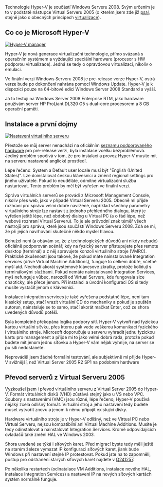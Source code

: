 <!-- dcterms:identifier = aspnetcz#189 -->
<!-- dcterms:title = Virtualizace: První zkušenosti s Microsoft Hyper-V -->
<!-- dcterms:abstract = Jak již stálí čtenáři vědí, virtualizační technologie patří k mým oblíbeným, ostatně i tento web běží na virtuálním serveru. Nemohl jsem tedy odolat a vyzkoušel jsem novou technologii Microsoft Hyper-V, která je součástí Windows Serveru 2008. -->
<!-- np9:categoryId = 7 -->
<!-- x4w:category = Software -->
<!-- np9:authorId = 1 -->
<!-- np9:authorEmail = michal.valasek@altairis.cz -->
<!-- dcterms:creator = Michal Altair Valášek -->
<!-- np9:serialId = 1 -->
<!-- x4w:serial = Virtualizace -->
<!-- dcterms:created = 2008-03-18T18:31:41.287+01:00 -->
<!-- dcterms:dateAccepted = 2008-03-18T18:31:41.287+01:00 -->

Technologie Hyper-V je součástí Windows Serveru 2008. Svým určením je to v podstatě nástupce Virtual Serveru 2005 (o kterém jsem zde již [psal](https://www.aspnet.cz/Articles/110-virtualizace-virtual-server-2005-r2.aspx), stejně jako o obecných principech [virtualizace](https://www.aspnet.cz/Articles/103-virtualizace-uvod.aspx)).

## Co co je Microsoft Hyper-V

[![Hyper-V manager](https://www.cdn.altairis.cz/Blog/2008/20080318-20080318-hyperv-manager_thumb.png)](https://www.cdn.altairis.cz/Blog/2008/20080318-20080318-hyperv-manager_2.png)  

Hyper-V je nová generace virtualizační technologie, přímo svázaná s operačním systémem a vyždaující speciální hardware (procesor s HW podporou virtualizace). Jedná se tedy o opravdovou virtualizaci, nikoliv o emulaci. 

Ve finální verzi Windows Serveru 2008 je pre-release verze Hyper-V, ostrá verze bude po dokončení nahrána pomocí Windows Update. Hyper-V je k dispozici pouze na 64-bitové edici Windows Server 2008 Standard a vyšší.

Já to testuji na Windows Server 2008 Enterprise RTM, jako hardware používám server HP ProLiant DL320 G5 s dual-core procesorem a 8 GB operační paměti.

## Instalace a první dojmy

[![Nastaven&iacute; virtu&aacute;ln&iacute;ho serveru](https://www.cdn.altairis.cz/Blog/2008/20080318-20080318-hyperv-settings_thumb.png)](https://www.cdn.altairis.cz/Blog/2008/20080318-20080318-hyperv-settings_2.png)  

Přestože se můj server nenachází na oficiálním [seznamu podporovaného hardware](https://www.microsoft.com/windowsserver2008/en/us/hyperv-install.aspx#RecommendedHardwareDevices) pro pre-release verzi, byla instalace vcelku bezproblémová. Jediný problém spočívá v tom, že pro instalaci a provoz Hyper-V musíte mít na serveru nastavené anglické prostředí. 

Lépe řečeno: System a Default user locale musí být "English (United States)". Lze doinstalovat českou klávesnici a změnit regional settings pro jiného uživatele. Pokud to neuděláte, odmítne virtualizační služba nastartovat. Tento problém by měl být vyřešen ve finální verzi.

Správa virtuálních serverů se provádí z Microsoft Management Console, nikoliv přes web, jako v případě Virtual Serveru 2005. Obecně mi přijde rozhraní pro správu velmi dobře navržené, například všechny parametry virtuálnícho stroje lze nastavit z jednoho přehledného dialogu, který je vyřešen ještě lépe, než obdobný dialog u Virtual PC (a o řád lépe, než webové rozhraní Virtual Serveru). To je ale průvodní znak téměř všech nástrojů pro správu, které jsou součástí Windows Serveru 2008. Zdá se mi, že při jejich navrhování skutečně někdo myslel hlavou.

Bohužel není (a obávám se, že z technologických důvodů ani nikdy nebude) oficiálně podporován scénář, kdy na fyzický server přistupujete přes remote desktop (terminál) a z něj spravujete konzoli virtuálního stroje (VMRC). Praktické zkušenosti jsou takové, že pokud máte nainstalované Integration services (dříve Virtual Machine Additions), funguje to celkem dobře, včetně myší atd. Nechodí akorát systémové klávesové zkratky, protože kolidují s terminálovými službami. Pokud nemáte nainstalované Integration Services, myš nefunguje vůbec, narozdíl od Virtual Serveru, kde fungovala sice chaoticky, ale přece jenom. Při instalaci a úvodní konfiguraci OS si tedy musíte vystačit jenom s klávesnicí.

Instalace integration services je také vyřešena podstatně lépe, není tam klasický setup, stačí vrazit virtuální CD do mechaniky a pokud je spuštěn autorun, nainstaluje se to samo, stačí akorát mačkat Enter, což ze shora uvedených důvodů potěší.

Byla kompletně překopána logika podpory sítí. Hyper-V vytvoří nad fyzickou kartou virtuální síťvku, přes kterou pak vede veškerou komunikaci fyzického i virtuálního stroje. Microsoft doporučuje u serveru vyhradit jednu fyzickou kartu pro management a přijde mi to jako velmi dobrá rada, protože pokud budete mít jenom jednu síťovku a Hyper-V vám nějak vyhnije, na server se po síti nedostanete.

Neprováděl jsem žádné formální testování, ale subjektivně mi přijde Hyper-V svižnější, než Virtual Server 2005 R2 SP1 na podobním hardware

## Převod serverů z Virtual Serveru 2005

Vyzkoušel jsem i převod virtuálního serveru z Virtual Server 2005 do Hyper-V. Formát virtuálních disků (VHD) zůstává stejný jako u VS nebo VPC. Soubory s nastaveními (VMC) jsou různé, lépe řečeno, Hyper-V používá nějaký zcela odlišný formát. Virtuální stroj a jeho nastavení tedy budete muset vytvořit znovu a jenom k němu připojit existující disky.

Hardware virtuálního stroje je v Hyper-V odlišný, než ve Virtual PC nebo Virtual Serveru, nejsou kompatibilní ani Virtual Machine Additions. Musíte je tedy odinstalovat a nainstalovat Integration Services. Kromě odpovídajících ovladačů také změni HAL ve Windows 2003.

Shora uvedené se týká i síťových karet. Před migrací byste tedy měli ještě na starém železe vymazat IP konfiguraci síťových karet, jiank bude Windows při nastavení stejné IP protestovat. Pokud jste na to zapomněli, postup pro odstranění starých síťových karet najdete v [Q241257](http://support.microsoft.com/default.aspx/kb/241257).

Po několika restartech (odinatalace VM Additions, instalace nového HAL, instalace Integration Services) a nastavení IP na nových síťových kartách systém normálně funguje.